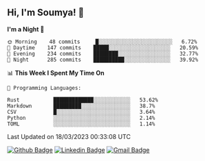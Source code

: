 ## Hi, I'm Soumya! 👋

<!--START_SECTION:waka-->
**I'm a Night 🦉** 

```text
🌞 Morning    48 commits     █░░░░░░░░░░░░░░░░░░░░░░░░   6.72% 
🌆 Daytime    147 commits    █████░░░░░░░░░░░░░░░░░░░░   20.59% 
🌃 Evening    234 commits    ████████░░░░░░░░░░░░░░░░░   32.77% 
🌙 Night      285 commits    ██████████░░░░░░░░░░░░░░░   39.92%

```


📊 **This Week I Spent My Time On** 

```text
💬 Programming Languages: 

Rust           █████████████░░░░░░░░░░░░   53.62% 
Markdown       █████████░░░░░░░░░░░░░░░░   38.7% 
CSV            █░░░░░░░░░░░░░░░░░░░░░░░░   3.64% 
Python         ░░░░░░░░░░░░░░░░░░░░░░░░░   2.14% 
TOML           ░░░░░░░░░░░░░░░░░░░░░░░░░   1.14%
```


 Last Updated on 18/03/2023 00:33:08 UTC
<!--END_SECTION:waka-->

[![Github Badge](https://img.shields.io/badge/-rubyruins-grey?style=for-the-badge&logo=github&logoColor=white&link=https://github.com/rubyruins/)](https://www.github.com/rubyruins/) 
[![Linkedin Badge](https://img.shields.io/badge/-Soumya%20Parekh-0072b1?style=for-the-badge&logo=Linkedin&logoColor=white&link=https://www.linkedin.com/in/Soumya-Parekh/)](https://www.linkedin.com/in/Soumya-Parekh/) 
[![Gmail Badge](https://img.shields.io/badge/-soumyaparekh.me@gmail.com-c14438?style=for-the-badge&logo=Gmail&logoColor=white&link=mailto:soumyaparekh.me@gmail.com)](mailto:soumyaparekh.me@gmail.com) 
